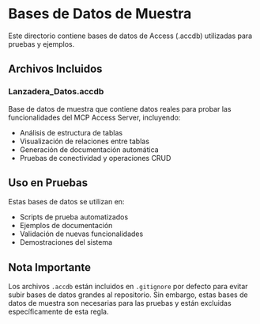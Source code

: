 # Bases de Datos de Muestra

Este directorio contiene bases de datos de Access (.accdb) utilizadas para pruebas y ejemplos.

## Archivos Incluidos

### Lanzadera_Datos.accdb
Base de datos de muestra que contiene datos reales para probar las funcionalidades del MCP Access Server, incluyendo:
- Análisis de estructura de tablas
- Visualización de relaciones entre tablas
- Generación de documentación automática
- Pruebas de conectividad y operaciones CRUD

## Uso en Pruebas

Estas bases de datos se utilizan en:
- Scripts de prueba automatizados
- Ejemplos de documentación
- Validación de nuevas funcionalidades
- Demostraciones del sistema

## Nota Importante

Los archivos `.accdb` están incluidos en `.gitignore` por defecto para evitar subir bases de datos grandes al repositorio. Sin embargo, estas bases de datos de muestra son necesarias para las pruebas y están excluidas específicamente de esta regla.